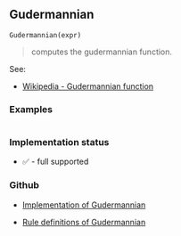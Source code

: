 ## Gudermannian

```
Gudermannian(expr) 
```

> computes the gudermannian function.


See:  
* [Wikipedia - Gudermannian function](https://en.wikipedia.org/wiki/Gudermannian_function)

### Examples

``` 

```







### Implementation status

* &#x2705; - full supported

### Github

* [Implementation of Gudermannian](https://github.com/axkr/symja_android_library/blob/master/symja_android_library/matheclipse-core/src/main/java/org/matheclipse/core/builtin/ExpTrigsFunctions.java#L2035) 

* [Rule definitions of Gudermannian](https://github.com/axkr/symja_android_library/blob/master/symja_android_library/rules/GudermannianRules.m) 
